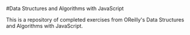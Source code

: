 #Data Structures and Algorithms with JavaScript
<br>

This is a repository of completed exercises from OReilly's Data Structures and Algorithms with JavaScript.
